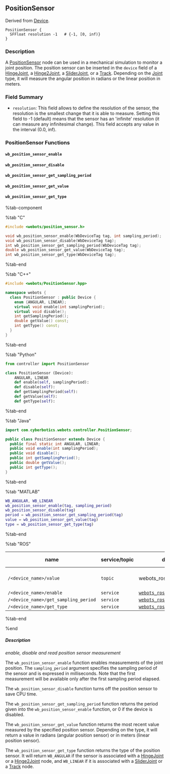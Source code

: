 ## PositionSensor

Derived from [Device](device.md).

```
PositionSensor {
  SFFloat resolution -1   # {-1, [0, inf)}
}
```

### Description

A [PositionSensor](#positionsensor) node can be used in a mechanical simulation to monitor a joint position.
The position sensor can be inserted in the `device` field of a [HingeJoint](hingejoint.md), a [Hinge2Joint](hinge2joint.md), a [SliderJoint](sliderjoint.md), or a [Track](track.md).
Depending on the [Joint](joint.md) type, it will measure the angular position in radians or the linear position in meters.

### Field Summary

- `resolution`: This field allows to define the resolution of the sensor, the resolution is the smallest change that it is able to measure.
Setting this field to -1 (default) means that the sensor has an 'infinite' resolution (it can measure any infinitesimal change).
This field accepts any value in the interval (0.0, inf).

### PositionSensor Functions

#### `wb_position_sensor_enable`
#### `wb_position_sensor_disable`
#### `wb_position_sensor_get_sampling_period`
#### `wb_position_sensor_get_value`
#### `wb_position_sensor_get_type`

%tab-component

%tab "C"

```c
#include <webots/position_sensor.h>

void wb_position_sensor_enable(WbDeviceTag tag, int sampling_period);
void wb_position_sensor_disable(WbDeviceTag tag);
int wb_position_sensor_get_sampling_period(WbDeviceTag tag);
double wb_position_sensor_get_value(WbDeviceTag tag);
int wb_position_sensor_get_type(WbDeviceTag tag);
```

%tab-end

%tab "C++"

```cpp
#include <webots/PositionSensor.hpp>

namespace webots {
  class PositionSensor : public Device {
    enum {ANGULAR, LINEAR};
    virtual void enable(int samplingPeriod);
    virtual void disable();
    int getSamplingPeriod();
    double getValue() const;
    int getType() const;
  }
}
```

%tab-end

%tab "Python"

```python
from controller import PositionSensor

class PositionSensor (Device):
    ANGULAR, LINEAR
    def enable(self, samplingPeriod):
    def disable(self):
    def getSamplingPeriod(self):
    def getValue(self):
    def getType(self):
```

%tab-end

%tab "Java"

```java
import com.cyberbotics.webots.controller.PositionSensor;

public class PositionSensor extends Device {
  public final static int ANGULAR, LINEAR;
  public void enable(int samplingPeriod);
  public void disable();
  public int getSamplingPeriod();
  public double getValue();
  public int getType();
}
```

%tab-end

%tab "MATLAB"

```matlab
WB_ANGULAR, WB_LINEAR
wb_position_sensor_enable(tag, sampling_period)
wb_position_sensor_disable(tag)
period = wb_position_sensor_get_sampling_period(tag)
value = wb_position_sensor_get_value(tag)
type = wb_position_sensor_get_type(tag)
```

%tab-end

%tab "ROS"

| name | service/topic | data type | data type definition |
| --- | --- | --- | --- |
| `/<device_name>/value` | `topic` | webots_ros::Float64Stamped | [`Header`](http://docs.ros.org/api/std_msgs/html/msg/Header.html) `header`<br/>`float64 data` |
| `/<device_name>/enable` | `service` | [`webots_ros::set_int`](ros-api.md#common-services) | |
| `/<device_name>/get_sampling_period` | `service` | [`webots_ros::get_int`](ros-api.md#common-services) | |
| `/<device_name>/get_type` | `service` | [`webots_ros::get_int`](ros-api.md#common-services) | |

%tab-end

%end

##### Description

*enable, disable and read position sensor measurement*

The `wb_position_sensor_enable` function enables measurements of the joint position.
The `sampling_period` argument specifies the sampling period of the sensor and is expressed in milliseconds.
Note that the first measurement will be available only after the first sampling period elapsed.

The `wb_position_sensor_disable` function turns off the position sensor to save CPU time.

The `wb_position_sensor_get_sampling_period` function returns the period given into the `wb_position_sensor_enable` function, or 0 if the device is disabled.

The `wb_position_sensor_get_value` function returns the most recent value measured by the specified position sensor.
Depending on the type, it will return a value in radians (angular position sensor) or in meters (linear position sensor).

The `wb_position_sensor_get_type` function returns the type of the position sensor.
It will return `WB_ANGULAR` if the sensor is associated with a [HingeJoint](hingejoint.md) or a [Hinge2Joint](hinge2joint.md) node, and `WB_LINEAR` if it is associated with a [SliderJoint](sliderjoint.md) or a [Track](track.md) node.
